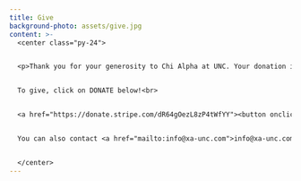 ```yaml
---
title: Give
background-photo: assets/give.jpg
content: >-
  <center class="py-24">


  <p>Thank you for your generosity to Chi Alpha at UNC. Your donation is tax-deductible and goes directly to our organization at UNC.<br>


  To give, click on DONATE below!<br>


  <a href="https://donate.stripe.com/dR64gOezL8zP4tWfYY"><button onclick="https://donate.stripe.com/dR64gOezL8zP4tWfYY">DONATE</button><a/><br>


  You can also contact <a href="mailto:info@xa-unc.com">info@xa-unc.com</a> for more information.</p>


  </center>
---
```

